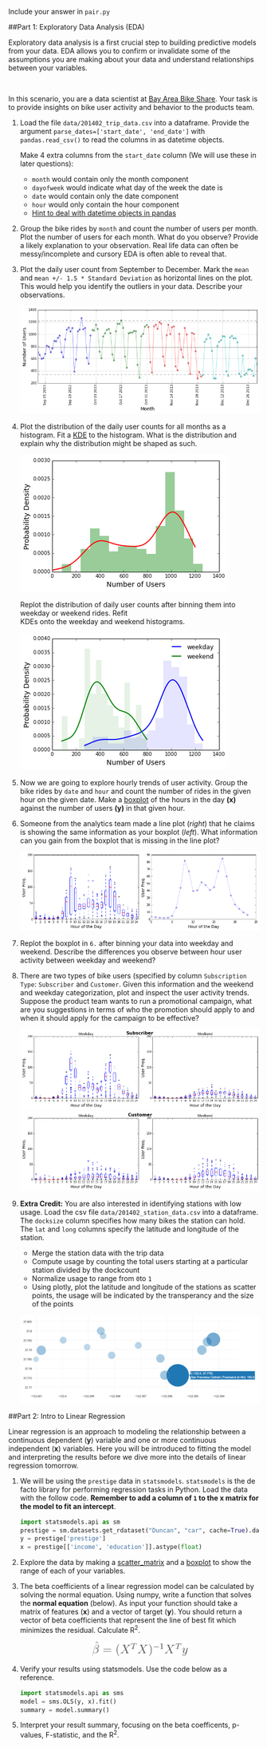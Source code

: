 Include your answer in `pair.py`

##Part 1: Exploratory Data Analysis (EDA)

Exploratory data analysis is a first crucial step to building predictive models from your data. EDA allows you
to confirm or invalidate some of the assumptions you are making about your data and understand relationships between your variables.
 
<br>
 
In this scenario, you are a data scientist at [Bay Area Bike Share](http://www.bayareabikeshare.com/). Your task
is to provide insights on bike user activity and behavior to the products team. 


1. Load the file `data/201402_trip_data.csv` into a dataframe. Provide the argument `parse_dates=['start_date', 'end_date']`
   with `pandas.read_csv()` to read the columns in as datetime objects. 
   
   Make 4 extra columns from the `start_date` column (We will use these in later questions):
   - `month` would contain only the month component
   - `dayofweek` would indicate what day of the week the date is
   - `date` would contain only the date component 
   - `hour` would only contain the hour component
   - [Hint to deal with datetime objects in pandas](http://stackoverflow.com/questions/25129144/pandas-return-hour-from-datetime-column-directly)

2. Group the bike rides by `month` and count the number of users per month. Plot the number of users for each month. 
   What do you observe? Provide a likely explanation to your observation. Real life data can often be messy/incomplete
   and cursory EDA is often able to reveal that.
   
3. Plot the daily user count from September to December. Mark the `mean` and `mean +/- 1.5 * Standard Deviation` as 
   horizontal lines on the plot. This would help you identify the outliers in your data. Describe your observations. 
   
   ![image](images/timeseries.png)

4. Plot the distribution of the daily user counts for all months as a histogram. Fit a 
   [KDE](http://glowingpython.blogspot.com/2012/08/kernel-density-estimation-with-scipy.html) to the histogram.
   What is the distribution and explain why the distribution might be shaped as such. 
    
   ![image](images/kde.png)
  
   Replot the distribution of daily user counts after binning them into weekday or weekend rides. Refit  
   KDEs onto the weekday and weekend histograms.
   
   ![image](images/weekdayweekend.png)

5. Now we are going to explore hourly trends of user activity. Group the bike rides by `date` and `hour` and count 
   the number of rides in the given hour on the given date. Make a 
   [boxplot](http://blog.bharatbhole.com/creating-boxplots-with-matplotlib/) of the hours in the day **(x)** against
   the number of users **(y)** in that given hour. 
   
6. Someone from the analytics team made a line plot (_right_) that he claims is showing the same information as your
   boxplot (_left_). What information can you gain from the boxplot that is missing in the line plot?
   
   ![image](images/q1_pair.png)

7. Replot the boxplot in `6.` after binning your data into weekday and weekend. Describe the differences you observe
   between hour user activity between weekday and weekend? 
    
8. There are two types of bike users (specified by column `Subscription Type`: `Subscriber` and `Customer`. Given this
   information and the weekend and weekday categorization, plot and inspect the user activity trends. Suppose the 
   product team wants to run a promotional campaign, what are you suggestions in terms of who the promotion should 
   apply to and when it should apply for the campaign to be effective?
   
   ![image](images/nonsub.png)
   ![image](images/customer.png)
   
9. **Extra Credit:** You are also interested in identifying stations with low usage. Load the csv file 
   `data/201402_station_data.csv` into a dataframe. The `docksize` column specifies how many bikes the station can hold. 
   The `lat` and `long` columns specify the latitude and longitude of the station. 
   
   - Merge the station data with the trip data
   - Compute usage by counting the total users starting at a particular station divided by the dockcount
   - Normalize usage to range from `0`to `1`
   - Using plotly, plot the latitude and longitude of the stations as scatter points, the usage will be indicated 
     by the transperancy and the size of the points
  
   ![scatter](images/plotly.png)


##Part 2: Intro to Linear Regression

Linear regression is an approach to modeling the relationship between a continuous dependent (**y**) variable and 
one or more continuous independent (**x**) variables. Here you will be introduced to fitting the model and interpreting
the results before we dive more into the details of linear regression tomorrow.

1. We will be using the `prestige` data in `statsmodels`. `statsmodels` is the de facto library for performing regression
   tasks in Python. Load the data with the follow code. **Remember to add a column of `1` to the x matrix for the 
   model to fit an intercept**.

   ```python 
   import statsmodels.api as sm
   prestige = sm.datasets.get_rdataset("Duncan", "car", cache=True).data
   y = prestige['prestige']
   x = prestige[['income', 'education']].astype(float)
   ```

2. Explore the data by making a [scatter_matrix](http://pandas.pydata.org/pandas-docs/version/0.15.0/visualization.html#visualization-scatter-matrix)
   and a [boxplot](http://pandas.pydata.org/pandas-docs/stable/generated/pandas.DataFrame.boxplot.html)
   to show the range of each of your variables.
   
3. The beta coefficients of a linear regression model can be calculated by solving the normal equation.
   Using numpy, write a function that solves the **normal equation** (below).
   As input your function should take a matrix of features (**x**) and
   a vector of target (**y**). You should return a vector of beta coefficients 
   that represent the line of best fit which minimizes the residual. 
   Calculate  R<sup>2</sup>. 
   
   <div align="center">
      <img height="30" src="images/normal_equation.png">
   </div>

3. Verify your results using statsmodels. Use the code below as a reference.
   ```python
   import statsmodels.api as sms
   model = sms.OLS(y, x).fit()
   summary = model.summary()
   ```

4. Interpret your result summary, focusing on the beta coefficents, p-values, F-statistic, and the R<sup>2</sup>. 
